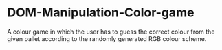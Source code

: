 # DOM-Manipulation-Color-game
A colour game in which the user has to guess the correct colour from the given pallet according to the randomly generated  RGB colour scheme.
